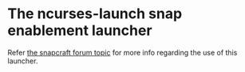 # The ncurses-launch snap enablement launcher
Refer [the snapcraft forum topic](https://forum.snapcraft.io/t/the-ncurses-launch-launcher-fix-ncurses-applications-in-the-snap-runtime/10444) for more info regarding the use of this launcher.
